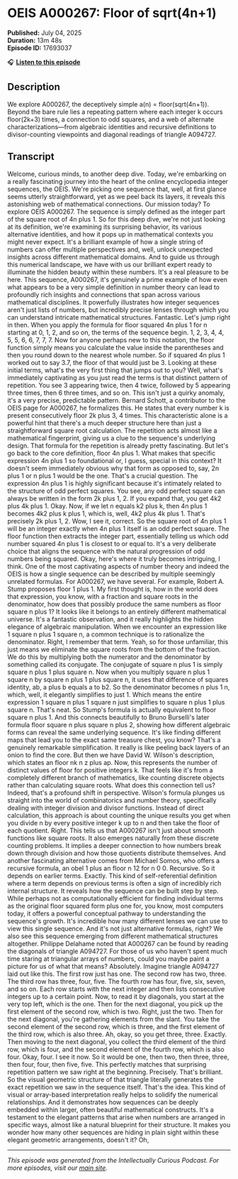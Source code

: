# OEIS A000267: Floor of sqrt(4n+1)

**Published:** July 04, 2025  
**Duration:** 13m 48s  
**Episode ID:** 17693037

🎧 **[Listen to this episode](https://intellectuallycurious.buzzsprout.com/2529712/episodes/17693037-oeis-a000267-floor-of-sqrt4n+1)**

## Description

We explore A000267, the deceptively simple a(n) = floor(sqrt(4n+1)). Beyond the bare rule lies a repeating pattern where each integer k occurs floor(2k+3) times, a connection to odd squares, and a web of alternate characterizations—from algebraic identities and recursive definitions to divisor-counting viewpoints and diagonal readings of triangle A094727.

## Transcript

Welcome, curious minds, to another deep dive. Today, we're embarking on a really fascinating journey into the heart of the online encyclopedia integer sequences, the OEIS. We're picking one sequence that, well, at first glance seems utterly straightforward, yet as we peel back its layers, it reveals this astonishing web of mathematical connections. Our mission today? To explore OEIS A000267. The sequence is simply defined as the integer part of the square root of 4n plus 1. So for this deep dive, we're not just looking at its definition, we're examining its surprising behavior, its various alternative identities, and how it pops up in mathematical contexts you might never expect. It's a brilliant example of how a single string of numbers can offer multiple perspectives and, well, unlock unexpected insights across different mathematical domains. And to guide us through this numerical landscape, we have with us our brilliant expert ready to illuminate the hidden beauty within these numbers. It's a real pleasure to be here. This sequence, A000267, it's genuinely a prime example of how even what appears to be a very simple definition in number theory can lead to profoundly rich insights and connections that span across various mathematical disciplines. It powerfully illustrates how integer sequences aren't just lists of numbers, but incredibly precise lenses through which you can understand intricate mathematical structures. Fantastic. Let's jump right in then. When you apply the formula for floor squared 4n plus 1 for n starting at 0, 1, 2, and so on, the terms of the sequence begin. 1, 2, 3, 4, 4, 5, 5, 6, 6, 7, 7, 7. Now for anyone perhaps new to this notation, the floor function simply means you calculate the value inside the parentheses and then you round down to the nearest whole number. So if squared 4n plus 1 worked out to say 3.7, the floor of that would just be 3. Looking at these initial terms, what's the very first thing that jumps out to you? Well, what's immediately captivating as you just read the terms is that distinct pattern of repetition. You see 3 appearing twice, then 4 twice, followed by 5 appearing three times, then 6 three times, and so on. This isn't just a quirky anomaly, it's a very precise, predictable pattern. Bernard Schott, a contributor to the OEIS page for A000267, he formalizes this. He states that every number k is present consecutively floor 2k plus 3, 4 times. This characteristic alone is a powerful hint that there's a much deeper structure here than just a straightforward square root calculation. The repetition acts almost like a mathematical fingerprint, giving us a clue to the sequence's underlying design. That formula for the repetition is already pretty fascinating. But let's go back to the core definition, floor 4n plus 1. What makes that specific expression 4n plus 1 so foundational or, I guess, special in this context? It doesn't seem immediately obvious why that form as opposed to, say, 2n plus 1 or n plus 1 would be the one. That's a crucial question. The expression 4n plus 1 is highly significant because it's intimately related to the structure of odd perfect squares. You see, any odd perfect square can always be written in the form 2k plus 1, 2. If you expand that, you get 4k2 plus 4k plus 1. Okay. Now, if we let n equals k2 plus k, then 4n plus 1 becomes 4k2 plus k plus 1, which is, well, 4k2 plus 4k plus 1. That's precisely 2k plus 1, 2. Wow, I see it, correct. So the square root of 4n plus 1 will be an integer exactly when 4n plus 1 itself is an odd perfect square. The floor function then extracts the integer part, essentially telling us which odd number squared 4n plus 1 is closest to or equal to. It's a very deliberate choice that aligns the sequence with the natural progression of odd numbers being squared. Okay, here's where it truly becomes intriguing, I think. One of the most captivating aspects of number theory and indeed the OEIS is how a single sequence can be described by multiple seemingly unrelated formulas. For A000267, we have several. For example, Robert A. Stump proposes floor 1 plus 1. My first thought is, how in the world does that expression, you know, with a fraction and square roots in the denominator, how does that possibly produce the same numbers as floor square n plus 1? It looks like it belongs to an entirely different mathematical universe. It's a fantastic observation, and it really highlights the hidden elegance of algebraic manipulation. When we encounter an expression like 1 square n plus 1 square n, a common technique is to rationalize the denominator. Right, I remember that term. Yeah, so for those unfamiliar, this just means we eliminate the square roots from the bottom of the fraction. We do this by multiplying both the numerator and the denominator by something called its conjugate. The conjugate of square n plus 1 is simply square n plus 1 plus square n. Now when you multiply square n plus 1 square n by square n plus 1 plus square n, it uses that difference of squares identity, ab, a plus b equals a to b2. So the denominator becomes n plus 1 n, which, well, it elegantly simplifies to just 1. Which means the entire expression 1 square n plus 1 square n just simplifies to square n plus 1 plus square n. That's neat. So Stump's formula is actually equivalent to floor square n plus 1. And this connects beautifully to Bruno Burselli's later formula floor square n plus square n plus 2, showing how different algebraic forms can reveal the same underlying sequence. It's like finding different maps that lead you to the exact same treasure chest, you know? That's a genuinely remarkable simplification. It really is like peeling back layers of an onion to find the core. But then we have David W. Wilson's description, which states an floor nk n z plus ap. Now, this represents the number of distinct values of floor for positive integers k. That feels like it's from a completely different branch of mathematics, like counting discrete objects rather than calculating square roots. What does this connection tell us? Indeed, that's a profound shift in perspective. Wilson's formula plunges us straight into the world of combinatorics and number theory, specifically dealing with integer division and divisor functions. Instead of direct calculation, this approach is about counting the unique results you get when you divide n by every positive integer k up to n and then take the floor of each quotient. Right. This tells us that A000267 isn't just about smooth functions like square roots. It also emerges naturally from these discrete counting problems. It implies a deeper connection to how numbers break down through division and how those quotients distribute themselves. And another fascinating alternative comes from Michael Somos, who offers a recursive formula, an obel 1 plus an floor n 12 for n 0 0. Recursive. So it depends on earlier terms. Exactly. This kind of self-referential definition where a term depends on previous terms is often a sign of incredibly rich internal structure. It reveals how the sequence can be built step by step. While perhaps not as computationally efficient for finding individual terms as the original floor squared form plus one for, you know, most computers today, it offers a powerful conceptual pathway to understanding the sequence's growth. It's incredible how many different lenses we can use to view this single sequence. And it's not just alternative formulas, right? We also see this sequence emerging from different mathematical structures altogether. Philippe Delahame noted that A000267 can be found by reading the diagonals of triangle A094727. For those of us who haven't spent much time staring at triangular arrays of numbers, could you maybe paint a picture for us of what that means? Absolutely. Imagine triangle A094727 laid out like this. The first row just has one. The second row has two, three. The third row has three, four, five. The fourth row has four, five, six, seven, and so on. Each row starts with the next integer and then lists consecutive integers up to a certain point. Now, to read it by diagonals, you start at the very top left, which is the one. Then for the next diagonal, you pick up the first element of the second row, which is two. Right, just the two. Then for the next diagonal, you're gathering elements from the slant. You take the second element of the second row, which is three, and the first element of the third row, which is also three. Ah, okay, so you get three, three. Exactly. Then moving to the next diagonal, you collect the third element of the third row, which is four, and the second element of the fourth row, which is also four. Okay, four. I see it now. So it would be one, then two, then three, three, then four, four, then five, five. This perfectly matches that surprising repetition pattern we saw right at the beginning. Precisely. That's brilliant. So the visual geometric structure of that triangle literally generates the exact repetition we saw in the sequence itself. That's the idea. This kind of visual or array-based interpretation really helps to solidify the numerical relationships. And it demonstrates how sequences can be deeply embedded within larger, often beautiful mathematical constructs. It's a testament to the elegant patterns that arise when numbers are arranged in specific ways, almost like a natural blueprint for their structure. It makes you wonder how many other sequences are hiding in plain sight within these elegant geometric arrangements, doesn't it? Oh,

---
*This episode was generated from the Intellectually Curious Podcast. For more episodes, visit our [main site](https://intellectuallycurious.buzzsprout.com).*

